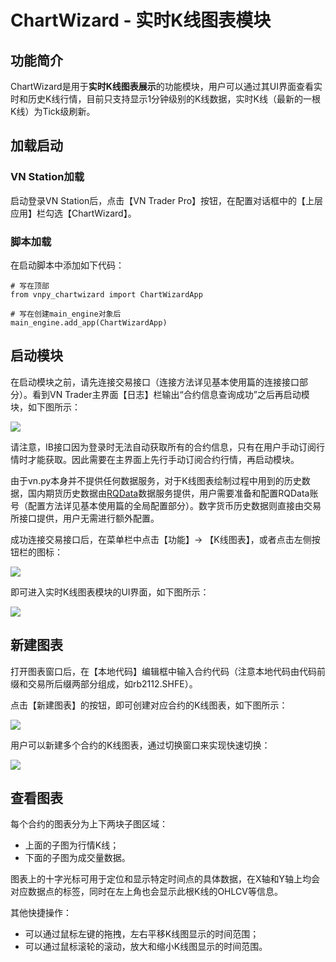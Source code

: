 # ChartWizard - 实时K线图表模块


## 功能简介

ChartWizard是用于**实时K线图表展示**的功能模块，用户可以通过其UI界面查看实时和历史K线行情，目前只支持显示1分钟级别的K线数据，实时K线（最新的一根K线）为Tick级刷新。


## 加载启动

### VN Station加载

启动登录VN Station后，点击【VN Trader Pro】按钮，在配置对话框中的【上层应用】栏勾选【ChartWizard】。

### 脚本加载

在启动脚本中添加如下代码：

```
# 写在顶部
from vnpy_chartwizard import ChartWizardApp

# 写在创建main_engine对象后
main_engine.add_app(ChartWizardApp)
```


## 启动模块

在启动模块之前，请先连接交易接口（连接方法详见基本使用篇的连接接口部分）。看到VN Trader主界面【日志】栏输出“合约信息查询成功”之后再启动模块，如下图所示：

![](https://vnpy-doc.oss-cn-shanghai.aliyuncs.com/cta_strategy/1.png)

请注意，IB接口因为登录时无法自动获取所有的合约信息，只有在用户手动订阅行情时才能获取。因此需要在主界面上先行手动订阅合约行情，再启动模块。

由于vn.py本身并不提供任何数据服务，对于K线图表绘制过程中用到的历史数据，国内期货历史数据由[RQData](https://www.ricequant.com/welcome/purchase?utm_source=vnpy)数据服务提供，用户需要准备和配置RQData账号（配置方法详见基本使用篇的全局配置部分）。数字货币历史数据则直接由交易所接口提供，用户无需进行额外配置。

成功连接交易接口后，在菜单栏中点击【功能】-> 【K线图表】，或者点击左侧按钮栏的图标：

![](https://vnpy-doc.oss-cn-shanghai.aliyuncs.com/chart_wizard/1.png)

即可进入实时K线图表模块的UI界面，如下图所示：

![](https://vnpy-doc.oss-cn-shanghai.aliyuncs.com/chart_wizard/2.png)


## 新建图表

打开图表窗口后，在【本地代码】编辑框中输入合约代码（注意本地代码由代码前缀和交易所后缀两部分组成，如rb2112.SHFE）。

点击【新建图表】的按钮，即可创建对应合约的K线图表，如下图所示：

![](https://vnpy-doc.oss-cn-shanghai.aliyuncs.com/chart_wizard/3.png)

用户可以新建多个合约的K线图表，通过切换窗口来实现快速切换： 

![](https://vnpy-doc.oss-cn-shanghai.aliyuncs.com/chart_wizard/4.png)


## 查看图表

每个合约的图表分为上下两块子图区域：

- 上面的子图为行情K线；
- 下面的子图为成交量数据。

图表上的十字光标可用于定位和显示特定时间点的具体数据，在X轴和Y轴上均会对应数据点的标签，同时在左上角也会显示此根K线的OHLCV等信息。

其他快捷操作：

- 可以通过鼠标左键的拖拽，左右平移K线图显示的时间范围；
- 可以通过鼠标滚轮的滚动，放大和缩小K线图显示的时间范围。

